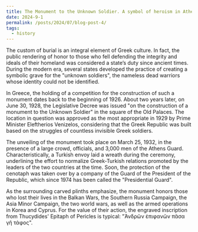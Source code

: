 ```yaml
---
title: The Monument to the Unknown Soldier. Α symbol of heroism in Athens
date: 2024-9-1
permalink: /posts/2024/07/blog-post-4/
tags:
  - history
---
```


The custom of burial is an integral element of Greek culture. In fact, the public rendering of honor to those who fell defending the integrity and ideals of their homeland was considered a state’s duty since ancient times. During the modern era, several states developed the practice of creating a symbolic grave for the "unknown soldiers", the nameless dead warriors whose identity could not be identified.

In Greece, the holding of a competition for the construction of such a monument dates back to the beginning of 1926. About two years later, on June 30, 1928, the Legislative Decree was issued "on the construction of a monument to the Unknown Soldier" in the square of the Old Palaces. The location in question was approved as the most appropriate in 1929 by Prime Minister Eleftherios Venizelos, considering that the Greek Republic was built based on the struggles of countless invisible Greek soldiers.

The unveiling of the monument took place on March 25, 1932, in the presence of a large crowd, officials, and 3,000 men of the Athens Guard. Characteristically, a Turkish envoy laid a wreath during the ceremony, underlining the effort to normalize Greek-Turkish relations promoted by the leaders of the two countries at the time. Soon, the protection of the cenotaph was taken over by a company of the Guard of the President of the Republic, which since 1974 has been called the "Presidential Guard".

As the surrounding carved plinths emphasize, the monument honors those who lost their lives in the Balkan Wars, the Southern Russia Campaign, the Asia Minor Campaign, the two world wars, as well as the armed operations in Korea and Cyprus. For the value of their action, the engraved inscription from Thucydides' Epitaph of Pericles is typical: "Ἀνδρῶν ἐπιφανῶν πᾶσα γῆ τάφος".


